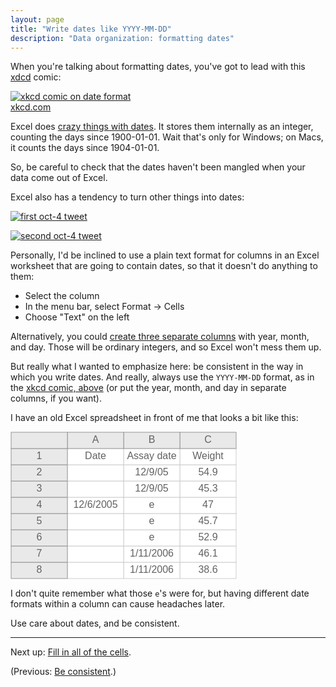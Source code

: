 ```yaml
---
layout: page
title: "Write dates like YYYY-MM-DD"
description: "Data organization: formatting dates"
---
```





When you're talking about formatting dates, you've got to lead with
this [xdcd](https://xkcd.com/1179/) comic:

[![xkcd comic on date format](https://imgs.xkcd.com/comics/iso_8601.png)](https://xkcd.com/1179/)
<br/> [xkcd.com](https://xkcd.com/1179/)

Excel does
[crazy things with dates](https://storify.com/kara_woo/excel-date-system-fiasco). It
stores them internally as an integer, counting the days since
1900-01-01. Wait that's only for Windows; on Macs, it counts the days
since 1904-01-01.

So, be careful to check that the dates haven't been mangled when your
data come out of Excel.

Excel also has a tendency to turn other things into dates:

[![first oct-4 tweet](../assets/pics/oct4_tweet_1.png)](https://twitter.com/rdpeng/status/622067081748463616)

[![second oct-4 tweet](../assets/pics/oct4_tweet_2.png)](https://twitter.com/rdpeng/status/622067435022123008)

Personally, I'd be inclined to use a plain text format for columns in an Excel worksheet
that are going to contain dates, so that it doesn't do anything to them:

- Select the column
- In the menu bar, select Format → Cells
- Choose "Text" on the left

Alternatively, you could
[create three separate columns](https://twitter.com/kara_woo/status/628625716590960641)
with year, month, and day. Those will be ordinary integers, and so
Excel won't mess them up.

But really what I wanted to emphasize here: be consistent in the way
in which you write dates. And really, always use the `YYYY-MM-DD`
format, as in the [xkcd comic, above](https://xkcd.com/1179/) (or
put the year, month, and day in separate columns, if you want).

I have an old Excel spreadsheet in front of me that looks a bit like
this:

<svg width="362px" height="236px" viewBox="0 0 362 236" preserveAspectRatio="xMinYmin meet" xmlns="http://www.w3.org/2000/svg" xmlns:xlink="http://www.w3.org/1999/xlink" version="1.1">
    <rect x="271" y="209" width="90" height="26" fill="white" stroke="#CECECE" stroke-width="1" />
    <text x="316" y="222" text-anchor="middle" dominant-baseline="middle" font-family="sans-serif" fill="#626262" font-size="16px" >38.6</text>
    <rect x="181" y="209" width="90" height="26" fill="white" stroke="#CECECE" stroke-width="1" />
    <text x="226" y="222" text-anchor="middle" dominant-baseline="middle" font-family="sans-serif" fill="#626262" font-size="16px" >1/11/2006</text>
    <rect x="91" y="209" width="90" height="26" fill="white" stroke="#CECECE" stroke-width="1" />
    <text x="136" y="222" text-anchor="middle" dominant-baseline="middle" font-family="sans-serif" fill="#626262" font-size="16px" ></text>
    <rect x="1" y="209" width="90" height="26" fill="#E9E9E9" stroke="#969696" stroke-width="1" />
    <text x="46" y="222" text-anchor="middle" dominant-baseline="middle" font-family="sans-serif" fill="#626262" font-size="16px" >8</text>
    <rect x="271" y="183" width="90" height="26" fill="white" stroke="#CECECE" stroke-width="1" />
    <text x="316" y="196" text-anchor="middle" dominant-baseline="middle" font-family="sans-serif" fill="#626262" font-size="16px" >46.1</text>
    <rect x="181" y="183" width="90" height="26" fill="white" stroke="#CECECE" stroke-width="1" />
    <text x="226" y="196" text-anchor="middle" dominant-baseline="middle" font-family="sans-serif" fill="#626262" font-size="16px" >1/11/2006</text>
    <rect x="91" y="183" width="90" height="26" fill="white" stroke="#CECECE" stroke-width="1" />
    <text x="136" y="196" text-anchor="middle" dominant-baseline="middle" font-family="sans-serif" fill="#626262" font-size="16px" ></text>
    <rect x="1" y="183" width="90" height="26" fill="#E9E9E9" stroke="#969696" stroke-width="1" />
    <text x="46" y="196" text-anchor="middle" dominant-baseline="middle" font-family="sans-serif" fill="#626262" font-size="16px" >7</text>
    <rect x="271" y="157" width="90" height="26" fill="white" stroke="#CECECE" stroke-width="1" />
    <text x="316" y="170" text-anchor="middle" dominant-baseline="middle" font-family="sans-serif" fill="#626262" font-size="16px" >52.9</text>
    <rect x="181" y="157" width="90" height="26" fill="white" stroke="#CECECE" stroke-width="1" />
    <text x="226" y="170" text-anchor="middle" dominant-baseline="middle" font-family="sans-serif" fill="#626262" font-size="16px" >e</text>
    <rect x="91" y="157" width="90" height="26" fill="white" stroke="#CECECE" stroke-width="1" />
    <text x="136" y="170" text-anchor="middle" dominant-baseline="middle" font-family="sans-serif" fill="#626262" font-size="16px" ></text>
    <rect x="1" y="157" width="90" height="26" fill="#E9E9E9" stroke="#969696" stroke-width="1" />
    <text x="46" y="170" text-anchor="middle" dominant-baseline="middle" font-family="sans-serif" fill="#626262" font-size="16px" >6</text>
    <rect x="271" y="131" width="90" height="26" fill="white" stroke="#CECECE" stroke-width="1" />
    <text x="316" y="144" text-anchor="middle" dominant-baseline="middle" font-family="sans-serif" fill="#626262" font-size="16px" >45.7</text>
    <rect x="181" y="131" width="90" height="26" fill="white" stroke="#CECECE" stroke-width="1" />
    <text x="226" y="144" text-anchor="middle" dominant-baseline="middle" font-family="sans-serif" fill="#626262" font-size="16px" >e</text>
    <rect x="91" y="131" width="90" height="26" fill="white" stroke="#CECECE" stroke-width="1" />
    <text x="136" y="144" text-anchor="middle" dominant-baseline="middle" font-family="sans-serif" fill="#626262" font-size="16px" ></text>
    <rect x="1" y="131" width="90" height="26" fill="#E9E9E9" stroke="#969696" stroke-width="1" />
    <text x="46" y="144" text-anchor="middle" dominant-baseline="middle" font-family="sans-serif" fill="#626262" font-size="16px" >5</text>
    <rect x="271" y="105" width="90" height="26" fill="white" stroke="#CECECE" stroke-width="1" />
    <text x="316" y="118" text-anchor="middle" dominant-baseline="middle" font-family="sans-serif" fill="#626262" font-size="16px" >47</text>
    <rect x="181" y="105" width="90" height="26" fill="white" stroke="#CECECE" stroke-width="1" />
    <text x="226" y="118" text-anchor="middle" dominant-baseline="middle" font-family="sans-serif" fill="#626262" font-size="16px" >e</text>
    <rect x="91" y="105" width="90" height="26" fill="white" stroke="#CECECE" stroke-width="1" />
    <text x="136" y="118" text-anchor="middle" dominant-baseline="middle" font-family="sans-serif" fill="#626262" font-size="16px" >12/6/2005</text>
    <rect x="1" y="105" width="90" height="26" fill="#E9E9E9" stroke="#969696" stroke-width="1" />
    <text x="46" y="118" text-anchor="middle" dominant-baseline="middle" font-family="sans-serif" fill="#626262" font-size="16px" >4</text>
    <rect x="271" y="79" width="90" height="26" fill="white" stroke="#CECECE" stroke-width="1" />
    <text x="316" y="92" text-anchor="middle" dominant-baseline="middle" font-family="sans-serif" fill="#626262" font-size="16px" >45.3</text>
    <rect x="181" y="79" width="90" height="26" fill="white" stroke="#CECECE" stroke-width="1" />
    <text x="226" y="92" text-anchor="middle" dominant-baseline="middle" font-family="sans-serif" fill="#626262" font-size="16px" >12/9/05</text>
    <rect x="91" y="79" width="90" height="26" fill="white" stroke="#CECECE" stroke-width="1" />
    <text x="136" y="92" text-anchor="middle" dominant-baseline="middle" font-family="sans-serif" fill="#626262" font-size="16px" ></text>
    <rect x="1" y="79" width="90" height="26" fill="#E9E9E9" stroke="#969696" stroke-width="1" />
    <text x="46" y="92" text-anchor="middle" dominant-baseline="middle" font-family="sans-serif" fill="#626262" font-size="16px" >3</text>
    <rect x="271" y="53" width="90" height="26" fill="white" stroke="#CECECE" stroke-width="1" />
    <text x="316" y="66" text-anchor="middle" dominant-baseline="middle" font-family="sans-serif" fill="#626262" font-size="16px" >54.9</text>
    <rect x="181" y="53" width="90" height="26" fill="white" stroke="#CECECE" stroke-width="1" />
    <text x="226" y="66" text-anchor="middle" dominant-baseline="middle" font-family="sans-serif" fill="#626262" font-size="16px" >12/9/05</text>
    <rect x="91" y="53" width="90" height="26" fill="white" stroke="#CECECE" stroke-width="1" />
    <text x="136" y="66" text-anchor="middle" dominant-baseline="middle" font-family="sans-serif" fill="#626262" font-size="16px" ></text>
    <rect x="1" y="53" width="90" height="26" fill="#E9E9E9" stroke="#969696" stroke-width="1" />
    <text x="46" y="66" text-anchor="middle" dominant-baseline="middle" font-family="sans-serif" fill="#626262" font-size="16px" >2</text>
    <rect x="271" y="27" width="90" height="26" fill="white" stroke="#CECECE" stroke-width="1" />
    <text x="316" y="40" text-anchor="middle" dominant-baseline="middle" font-family="sans-serif" fill="#626262" font-size="16px" >Weight</text>
    <rect x="181" y="27" width="90" height="26" fill="white" stroke="#CECECE" stroke-width="1" />
    <text x="226" y="40" text-anchor="middle" dominant-baseline="middle" font-family="sans-serif" fill="#626262" font-size="16px" >Assay date</text>
    <rect x="91" y="27" width="90" height="26" fill="white" stroke="#CECECE" stroke-width="1" />
    <text x="136" y="40" text-anchor="middle" dominant-baseline="middle" font-family="sans-serif" fill="#626262" font-size="16px" >Date</text>
    <rect x="1" y="27" width="90" height="26" fill="#E9E9E9" stroke="#969696" stroke-width="1" />
    <text x="46" y="40" text-anchor="middle" dominant-baseline="middle" font-family="sans-serif" fill="#626262" font-size="16px" >1</text>
    <rect x="271" y="1" width="90" height="26" fill="#E9E9E9" stroke="#969696" stroke-width="1" />
    <text x="316" y="14" text-anchor="middle" dominant-baseline="middle" font-family="sans-serif" fill="#626262" font-size="16px" >C</text>
    <rect x="181" y="1" width="90" height="26" fill="#E9E9E9" stroke="#969696" stroke-width="1" />
    <text x="226" y="14" text-anchor="middle" dominant-baseline="middle" font-family="sans-serif" fill="#626262" font-size="16px" >B</text>
    <rect x="91" y="1" width="90" height="26" fill="#E9E9E9" stroke="#969696" stroke-width="1" />
    <text x="136" y="14" text-anchor="middle" dominant-baseline="middle" font-family="sans-serif" fill="#626262" font-size="16px" >A</text>
    <rect x="1" y="1" width="90" height="26" fill="#E9E9E9" stroke="#969696" stroke-width="1" />
</svg>

I don't quite remember what those `e`'s were for, but having
different date formats within a column can cause headaches later.

Use care about dates, and be consistent.

---

Next up: [Fill in all of the cells](no_empty_cells.html).

(Previous: [Be consistent](consistency.html).)

